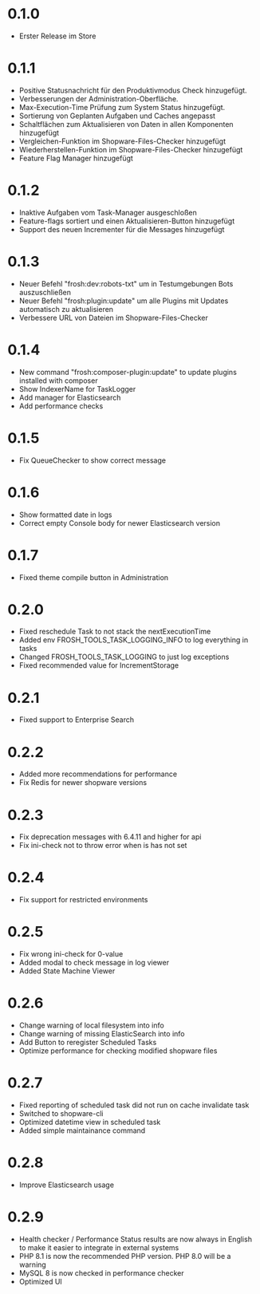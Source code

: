 # 0.1.0

* Erster Release im Store

# 0.1.1

* Positive Statusnachricht für den Produktivmodus Check hinzugefügt. 
* Verbesserungen der Administration-Oberfläche.
* Max-Execution-Time Prüfung zum System Status hinzugefügt.
* Sortierung von Geplanten Aufgaben und Caches angepasst
* Schaltflächen zum Aktualisieren von Daten in allen Komponenten hinzugefügt
* Vergleichen-Funktion im Shopware-Files-Checker hinzugefügt
* Wiederherstellen-Funktion im Shopware-Files-Checker hinzugefügt
* Feature Flag Manager hinzugefügt

# 0.1.2

* Inaktive Aufgaben vom Task-Manager ausgeschloßen
* Feature-flags sortiert und einen Aktualisieren-Button hinzugefügt
* Support des neuen Incrementer für die Messages hinzugefügt

# 0.1.3

* Neuer Befehl "frosh:dev:robots-txt" um in Testumgebungen Bots auszuschließen
* Neuer Befehl "frosh:plugin:update" um alle Plugins mit Updates automatisch zu aktualisieren
* Verbessere URL von Dateien im Shopware-Files-Checker

# 0.1.4

* New command "frosh:composer-plugin:update" to update plugins installed with composer
* Show IndexerName for TaskLogger
* Add manager for Elasticsearch
* Add performance checks

# 0.1.5

* Fix QueueChecker to show correct message

# 0.1.6

* Show formatted date in logs
* Correct empty Console body for newer Elasticsearch version

# 0.1.7

* Fixed theme compile button in Administration

# 0.2.0

* Fixed reschedule Task to not stack the nextExecutionTime
* Added env FROSH_TOOLS_TASK_LOGGING_INFO to log everything in tasks
* Changed FROSH_TOOLS_TASK_LOGGING to just log exceptions
* Fixed recommended value for IncrementStorage

# 0.2.1

* Fixed support to Enterprise Search

# 0.2.2

* Added more recommendations for performance
* Fix Redis for newer shopware versions

# 0.2.3

* Fix deprecation messages with 6.4.11 and higher for api
* Fix ini-check not to throw error when is has not set

# 0.2.4

* Fix support for restricted environments

# 0.2.5
* Fix wrong ini-check for 0-value
* Added modal to check message in log viewer
* Added State Machine Viewer

# 0.2.6
* Change warning of local filesystem into info
* Change warning of missing ElasticSearch into info
* Add Button to reregister Scheduled Tasks
* Optimize performance for checking modified shopware files

# 0.2.7
* Fixed reporting of scheduled task did not run on cache invalidate task
* Switched to shopware-cli
* Optimized datetime view in scheduled task
* Added simple maintainance command

# 0.2.8
* Improve Elasticsearch usage

# 0.2.9

* Health checker / Performance Status results are now always in English to make it easier to integrate in external systems
* PHP 8.1 is now the recommended PHP version. PHP 8.0 will be a warning
* MySQL 8 is now checked in performance checker
* Optimized UI